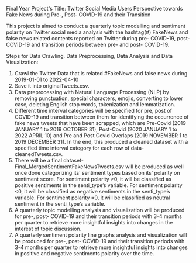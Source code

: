 Final Year Project's Title: Twitter Social Media Users Perspective towards Fake News during Pre-, Post- COVID-19 and their Transition

This project is aimed to conduct a quarterly topic modelling and sentiment polarity on Twitter social media analysis with the hashtag(#) FakeNews and false news related contents reported on Twitter during pre- COVID-19, post- COVID-19 and transition periods between pre- and post- COVID-19.

Steps for Data Crawling, Data Preprocessing, Data Analysis and Data Visualization:
1. Crawl the Twitter Data that is related #FakeNews and false news during 2019-01-01 to 2022-04-10
2. Save it into originalTweets.csv.
3. Data preprocessing with Natural Language Processing (NLP) by removing punctuation, special characters, emojis, converting to lower case, deleting English stop words, tokenization and lemmatization.
4. Different time interval categories will be specified for pre, post of COVID-19 and transition between them for identifying the occurrence of  fake news tweets that have been scrapped, which are Pre-Covid (2019 JANUARY 1 to 2019 OCTOBER 31), Post-Covid (2020 JANUARY 1 to 2022 APRIL 10) and Pre and Post Covid Overlaps (2019 NOVEMBER 1 to 2019 DECEMBER 31). In the end, this produced a cleaned  dataset with a specified time interval category for each row of data- cleanedTweets.csv.
5. There will be a final dataset- Final_MergedSentimentFakeNewsTweets.csv will be produced as well once done categorizing its’ sentiment types based on its’ polarity on sentiment score. For sentiment polarity >0, it will be classified as positive sentiments in the senti_type’s variable. For sentiment polarity <0, it will be classified as negative sentiments in the senti_type’s variable. For sentiment polarity =0,  it will be classified as neutral sentiment in the senti_type’s variable.
6. A quarterly topic modelling analysis and visualization will be produced for pre-, post- COVID-19 and their transition periods with 3-4 months per quarter to retrieve more insightful insights into changes in the interest of topic discussion.
7. A quarterly sentiment polarity line graphs analysis and visualization will be produced for pre-, post- COVID-19 and their transition periods with 3-4 months per quarter to retrieve more insightful insights into changes in positive and negative sentiments polarity over the time.
